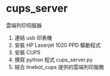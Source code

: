 # cups_server
雲端列印伺服器
1. 連結 usb 印表機
2. 安裝 HP Laserjet 1020  PPD 驅動程式
3. 安裝 CUPS 
4. 撰寫 python 程式 cups_server.py
5. 結合 linebot_cups 提供的雲端列印服務
